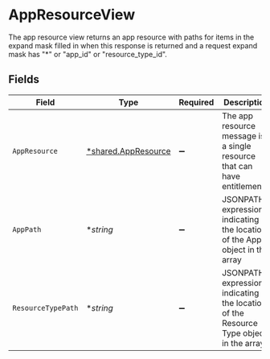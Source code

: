 # AppResourceView

The app resource view returns an app resource with paths for items in the expand mask filled in when this response is returned and a request expand mask has "*" or "app_id" or "resource_type_id".


## Fields

| Field                                                                                | Type                                                                                 | Required                                                                             | Description                                                                          |
| ------------------------------------------------------------------------------------ | ------------------------------------------------------------------------------------ | ------------------------------------------------------------------------------------ | ------------------------------------------------------------------------------------ |
| `AppResource`                                                                        | [*shared.AppResource](../../models/shared/appresource.md)                            | :heavy_minus_sign:                                                                   | The app resource message is a single resource that can have entitlements.            |
| `AppPath`                                                                            | **string*                                                                            | :heavy_minus_sign:                                                                   | JSONPATH expression indicating the location of the App object in the array           |
| `ResourceTypePath`                                                                   | **string*                                                                            | :heavy_minus_sign:                                                                   | JSONPATH expression indicating the location of the Resource Type object in the array |